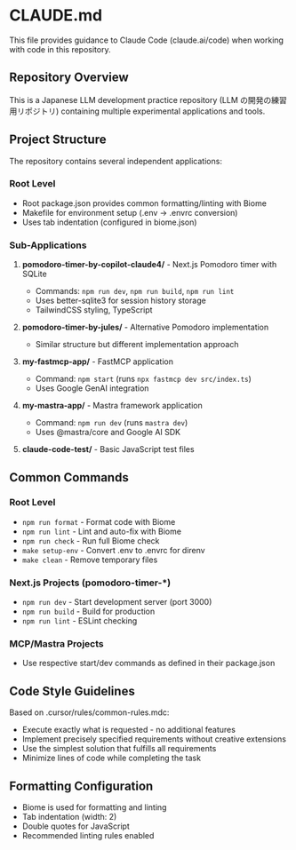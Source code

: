 # CLAUDE.md

This file provides guidance to Claude Code (claude.ai/code) when working with code in this repository.

## Repository Overview

This is a Japanese LLM development practice repository (LLM の開発の練習用リポジトリ) containing multiple experimental applications and tools.

## Project Structure

The repository contains several independent applications:

### Root Level
- Root package.json provides common formatting/linting with Biome
- Makefile for environment setup (.env → .envrc conversion)
- Uses tab indentation (configured in biome.json)

### Sub-Applications

1. **pomodoro-timer-by-copilot-claude4/** - Next.js Pomodoro timer with SQLite
   - Commands: `npm run dev`, `npm run build`, `npm run lint`
   - Uses better-sqlite3 for session history storage
   - TailwindCSS styling, TypeScript

2. **pomodoro-timer-by-jules/** - Alternative Pomodoro implementation
   - Similar structure but different implementation approach

3. **my-fastmcp-app/** - FastMCP application
   - Command: `npm start` (runs `npx fastmcp dev src/index.ts`)
   - Uses Google GenAI integration

4. **my-mastra-app/** - Mastra framework application  
   - Command: `npm run dev` (runs `mastra dev`)
   - Uses @mastra/core and Google AI SDK

5. **claude-code-test/** - Basic JavaScript test files

## Common Commands

### Root Level
- `npm run format` - Format code with Biome
- `npm run lint` - Lint and auto-fix with Biome  
- `npm run check` - Run full Biome check
- `make setup-env` - Convert .env to .envrc for direnv
- `make clean` - Remove temporary files

### Next.js Projects (pomodoro-timer-*)
- `npm run dev` - Start development server (port 3000)
- `npm run build` - Build for production
- `npm run lint` - ESLint checking

### MCP/Mastra Projects
- Use respective start/dev commands as defined in their package.json

## Code Style Guidelines

Based on .cursor/rules/common-rules.mdc:
- Execute exactly what is requested - no additional features
- Implement precisely specified requirements without creative extensions
- Use the simplest solution that fulfills all requirements
- Minimize lines of code while completing the task

## Formatting Configuration

- Biome is used for formatting and linting
- Tab indentation (width: 2)
- Double quotes for JavaScript
- Recommended linting rules enabled